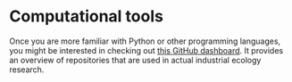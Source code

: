 # Computational tools

Once you are more familiar with Python or other programming languages, you might be interested in checking out [this GitHub dashboard](https://github.com/IndEcol/Dashboard). It provides an overview of repositories that are used in actual industrial ecology research.
